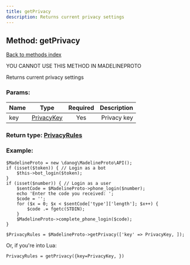```yaml
---
title: getPrivacy
description: Returns current privacy settings
---
```

## Method: getPrivacy  
[Back to methods index](index.md)


YOU CANNOT USE THIS METHOD IN MADELINEPROTO


Returns current privacy settings

### Params:

| Name     |    Type       | Required | Description |
|----------|:-------------:|:--------:|------------:|
|key|[PrivacyKey](../types/PrivacyKey.md) | Yes|Privacy key|


### Return type: [PrivacyRules](../types/PrivacyRules.md)

### Example:


```
$MadelineProto = new \danog\MadelineProto\API();
if (isset($token)) { // Login as a bot
    $this->bot_login($token);
}
if (isset($number)) { // Login as a user
    $sentCode = $MadelineProto->phone_login($number);
    echo 'Enter the code you received: ';
    $code = '';
    for ($x = 0; $x < $sentCode['type']['length']; $x++) {
        $code .= fgetc(STDIN);
    }
    $MadelineProto->complete_phone_login($code);
}

$PrivacyRules = $MadelineProto->getPrivacy(['key' => PrivacyKey, ]);
```

Or, if you're into Lua:

```
PrivacyRules = getPrivacy({key=PrivacyKey, })
```

